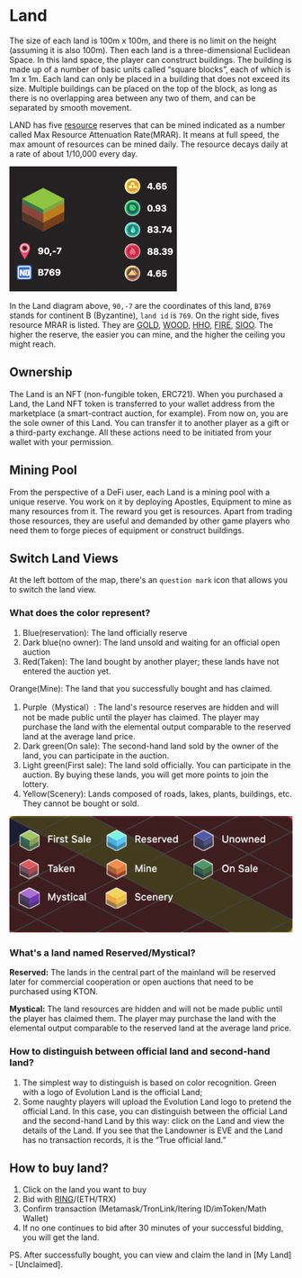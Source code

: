 # Land

The size of each land is 100m x 100m, and there is no limit on the height \(assuming it is also 100m\). Then each land is a three-dimensional Euclidean Space. In this land space, the player can construct buildings. The building is made up of a number of basic units called “square blocks”, each of which is 1m x 1m. Each land can only be placed in a building that does not exceed its size. Multiple buildings can be placed on the top of the block, as long as there is no overlapping area between any two of them, and can be separated by smooth movement.

LAND has five [resource](resource.md) reserves that can be mined indicated as a number called Max Resource Attenuation Rate\(MRAR\). It means at full speed, the max amount of resources can be mined daily. The resource decays daily at a rate of about 1/10,000 every day.

![Land Resource Reserves](../../.gitbook/assets/land-resource.png)

In the Land diagram above, `90,-7` are the coordinates of this land, `B769` stands for continent B \(Byzantine\), `land id` is `769`. On the right side, fives resource MRAR is listed. They are [GOLD](resource.md), [WOOD](resource.md), [HHO](resource.md), [FIRE](resource.md), [SIOO](resource.md). The higher the reserve, the easier you can mine, and the higher the ceiling you might reach.

## Ownership

The Land is an NFT \(non-fungible token, ERC721\). When you purchased a Land, the Land NFT token is transferred to your wallet address from the marketplace \(a smart-contract auction, for example\). From now on, you are the sole owner of this Land. You can transfer it to another player as a gift or a third-party exchange. All these actions need to be initiated from your wallet with your permission.

## Mining Pool

From the perspective of a DeFi user, each Land is a mining pool with a unique reserve. You work on it by deploying Apostles, Equipment to mine as many resources from it. The reward you get is resources. Apart from trading those resources, they are useful and demanded by other game players who need them to forge pieces of equipment or construct buildings.

## Switch Land Views

At the left bottom of the map, there's an `question mark` icon that allows you to switch the land view.

### What does the color represent?

1. Blue\(reservation\): The land officially reserve
2. Dark blue\(no owner\): The land unsold and waiting for an official open auction
3. Red\(Taken\): The land bought by another player; these lands have not entered the auction yet.

Orange\(Mine\): The land that you successfully bought and has claimed.

1. Purple（Mystical）: The land's resource reserves are hidden and will not be made public until the player has claimed. The player may purchase the land with the elemental output comparable to the reserved land at the average land price.
2. Dark green\(On sale\): The second-hand land sold by the owner of the land, you can participate in the auction.
3. Light green\(First sale\): The land sold officially. You can participate in the auction. By buying these lands, you will get more points to join the lottery.
4. Yellow\(Scenery\): Lands composed of roads, lakes, plants, buildings, etc. They cannot be bought or sold.

![](../../.gitbook/assets/image%20%2823%29.png)

### What's a land named Reserved/Mystical?

**Reserved:** The lands in the central part of the mainland will be reserved later for commercial cooperation or open auctions that need to be purchased using KTON.

**Mystical:** The land resources are hidden and will not be made public until the player has claimed them. The player may purchase the land with the elemental output comparable to the reserved land at the average land price.

### How to distinguish between official land and second-hand land?

1. The simplest way to distinguish is based on color recognition. Green with a logo of Evolution Land is the official Land;
2. Some naughty players will upload the Evolution Land logo to pretend the official Land. In this case, you can distinguish between the official Land and the second-hand Land by this way: click on the Land and view the details of the Land. If you see that the Landowner is EVE and the Land has no transaction records, it is the “True official land.”

## How to buy land?

1. Click on the land you want to buy
2. Bid with [RING](../tokens/ring.md)/\(ETH/TRX\)
3. Confirm transaction \(Metamask/TronLink/Itering ID/imToken/Math Wallet\)
4. If no one continues to bid after 30 minutes of your successful bidding, you will get the land.

PS. After successfully bought, you can view and claim the land in \[My Land\] - \[Unclaimed\].

